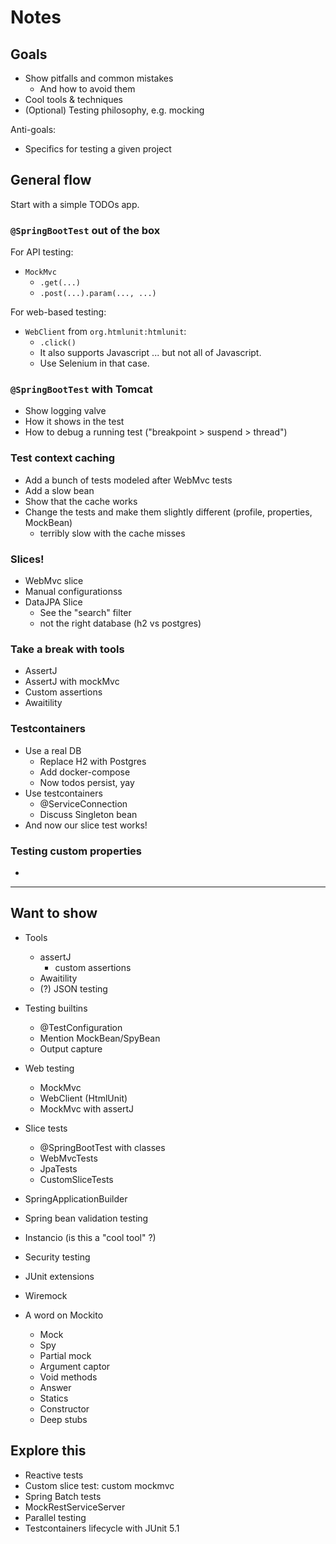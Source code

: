 # Notes

## Goals

- Show pitfalls and common mistakes
    - And how to avoid them
- Cool tools & techniques
- (Optional) Testing philosophy, e.g. mocking

Anti-goals:

- Specifics for testing a given project

## General flow

Start with a simple TODOs app.

### `@SpringBootTest` out of the box

For API testing:

- `MockMvc`
    - `.get(...)`
    - `.post(...).param(..., ...)`

For web-based testing:

- `WebClient` from `org.htmlunit:htmlunit`:
    - `.click()`
    - It also supports Javascript ... but not all of Javascript.
    - Use Selenium in that case.

### `@SpringBootTest` with Tomcat

- Show logging valve
- How it shows in the test
- How to debug a running test ("breakpoint > suspend > thread")

### Test context caching

- Add a bunch of tests modeled after WebMvc tests
- Add a slow bean
- Show that the cache works
- Change the tests and make them slightly different (profile, properties, MockBean)
    - terribly slow with the cache misses

### Slices!

- WebMvc slice
- Manual configurationss
- DataJPA Slice
    - See the "search" filter
    - not the right database (h2 vs postgres)

### Take a break with tools

- AssertJ
- AssertJ with mockMvc
- Custom assertions
- Awaitility

### Testcontainers

- Use a real DB
  - Replace H2 with Postgres
  - Add docker-compose
  - Now todos persist, yay
- Use testcontainers
  - @ServiceConnection
  - Discuss Singleton bean
- And now our slice test works!

### Testing custom properties

- 


---

## Want to show

- Tools
    - assertJ
        - custom assertions
    - Awaitility
    - (?) JSON testing

- Testing builtins
    - @TestConfiguration
    - Mention MockBean/SpyBean
    - Output capture

- Web testing
    - MockMvc
    - WebClient (HtmlUnit)
    - MockMvc with assertJ

- Slice tests
    - @SpringBootTest with classes
    - WebMvcTests
    - JpaTests
    - CustomSliceTests

- SpringApplicationBuilder

- Spring bean validation testing
- Instancio (is this a "cool tool" ?)

- Security testing

- JUnit extensions
- Wiremock

- A word on Mockito
  - Mock
  - Spy
  - Partial mock
  - Argument captor
  - Void methods
  - Answer
  - Statics
  - Constructor
  - Deep stubs

## Explore this

- Reactive tests
- Custom slice test: custom mockmvc
- Spring Batch tests
- MockRestServiceServer
- Parallel testing
- Testcontainers lifecycle with JUnit 5.1
